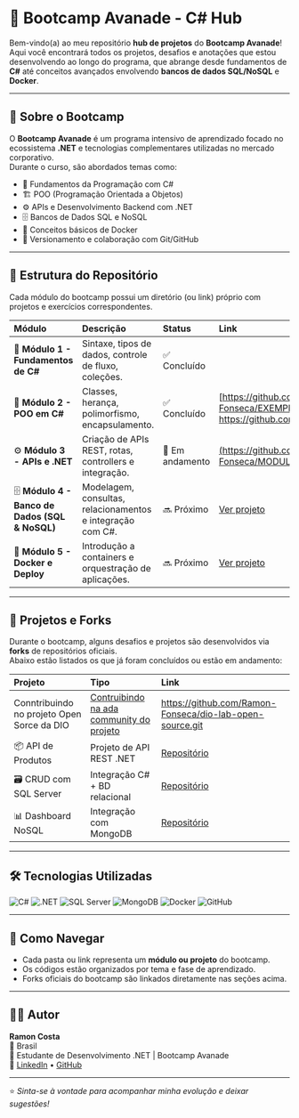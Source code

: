 # 🚀 Bootcamp Avanade - C#  Hub

Bem-vindo(a) ao meu repositório **hub de projetos** do **Bootcamp Avanade**!  
Aqui você encontrará todos os projetos, desafios e anotações que estou desenvolvendo ao longo do programa, que abrange desde fundamentos de **C#** até conceitos avançados envolvendo **bancos de dados SQL/NoSQL** e **Docker**.

---

## 🧠 Sobre o Bootcamp

O **Bootcamp Avanade** é um programa intensivo de aprendizado focado no ecossistema **.NET** e tecnologias complementares utilizadas no mercado corporativo.  
Durante o curso, são abordados temas como:

- 🧩 Fundamentos da Programação com C#  
- 🏗️ POO (Programação Orientada a Objetos)  
- ⚙️ APIs e Desenvolvimento Backend com .NET  
- 🗄️ Bancos de Dados SQL e NoSQL  
- 🐳 Conceitos básicos de Docker  
- 🧪 Versionamento e colaboração com Git/GitHub

---

## 📁 Estrutura do Repositório

Cada módulo do bootcamp possui um diretório (ou link) próprio com projetos e exercícios correspondentes.

| Módulo | Descrição | Status | Link |
|:-------|:-----------|:-------|:------|
| 🧱 **Módulo 1 - Fundamentos de C#** | Sintaxe, tipos de dados, controle de fluxo, coleções. | ✅ Concluído | [ ](#) |
| 🧭 **Módulo 2 - POO em C#** | Classes, herança, polimorfismo, encapsulamento. | ✅ Concluído | [https://github.com/Ramon-Fonseca/EXEMPLOEXPLORANDO.git - https://github.com/Ramon-Fonseca/EXEMPLOPOO](#) |
| ⚙️ **Módulo 3 - APIs e .NET** | Criação de APIs REST, rotas, controllers e integração. | 🚧 Em andamento | [(https://github.com/Ramon-Fonseca/MODULOAPI/tree/master/Documents/MODULOAPI)](#) |
| 🗄️ **Módulo 4 - Banco de Dados (SQL & NoSQL)** | Modelagem, consultas, relacionamentos e integração com C#. | 🔜 Próximo | [Ver projeto](#) |
| 🐳 **Módulo 5 - Docker e Deploy** | Introdução a containers e orquestração de aplicações. | 🔜 Próximo | [Ver projeto](#) |

---

## 🌱 Projetos e Forks

Durante o bootcamp, alguns desafios e projetos são desenvolvidos via **forks** de repositórios oficiais.  
Abaixo estão listados os que já foram concluídos ou estão em andamento:

| Projeto | Tipo | Link |
|:---------|:------|:------|
| Conntribuindo no projeto Open Sorce da DIO | [Contruibindo na ada community do projeto](#) | https://github.com/Ramon-Fonseca/dio-lab-open-source.git
| 📦 API de Produtos | Projeto de API REST .NET | [Repositório](#) |
| 🗃️ CRUD com SQL Server | Integração C# + BD relacional | [Repositório](#) |
| 📊 Dashboard NoSQL | Integração com MongoDB | [Repositório](#) |

---

## 🛠️ Tecnologias Utilizadas

![C#](https://img.shields.io/badge/C%23-239120?style=for-the-badge&logo=c-sharp&logoColor=white)
![.NET](https://img.shields.io/badge/.NET-512BD4?style=for-the-badge&logo=dotnet&logoColor=white)
![SQL Server](https://img.shields.io/badge/SQL%20Server-CC2927?style=for-the-badge&logo=microsoftsqlserver&logoColor=white)
![MongoDB](https://img.shields.io/badge/MongoDB-47A248?style=for-the-badge&logo=mongodb&logoColor=white)
![Docker](https://img.shields.io/badge/Docker-2496ED?style=for-the-badge&logo=docker&logoColor=white)
![GitHub](https://img.shields.io/badge/GitHub-000000?style=for-the-badge&logo=github&logoColor=white)

---

## 🧭 Como Navegar

- Cada pasta ou link representa um **módulo ou projeto** do bootcamp.  
- Os códigos estão organizados por tema e fase de aprendizado.  
- Forks oficiais do bootcamp são linkados diretamente nas seções acima.

---

## 🧑‍💻 Autor

**Ramon Costa**  
📍 Brasil  
💼 Estudante de Desenvolvimento .NET | Bootcamp Avanade  
🔗 [LinkedIn](https://www.linkedin.com/in/ramon-costa-/) • [GitHub](https://github.com/Ramon-Fonseca)

---

⭐ *Sinta-se à vontade para acompanhar minha evolução e deixar sugestões!*

